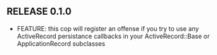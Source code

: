 ## RELEASE 0.1.0

* FEATURE: this cop will register an offense if you try to use any ActiveRecord persistance callbacks in your ActiveRecord::Base or ApplicationRecord subclasses
